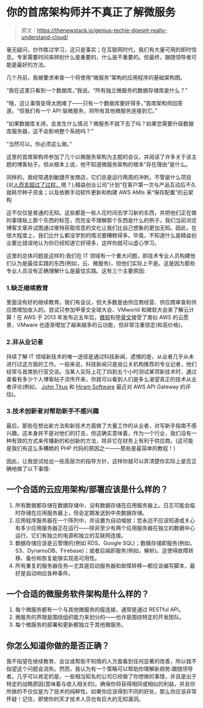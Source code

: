 # 你的首席架构师并不真正了解微服务

> 原文：<https://thenewstack.io/genius-techie-doesnt-really-understand-cloud/>

毫无疑问，炒作胜过学习，这只是事实；在互联网时代，我们有大量可用的即时信息。专家需要时间来辨别什么是重要的，什么是不重要的。但最终，跟随领导者可能是最好的方法。

几个月前，我被要求审查一个将使用“微服务”架构的应用程序的基础架构图。

“我在这里只看到一个数据库，”我说。“所有独立微服务的数据存储库是什么？”

“哦，这让事情变得太困难了——只有一个数据库要好得多，”首席架构师回答道。“但我们有一个 API 层微服务，将所有其他微服务连接到它。”

“如果数据库关闭，会发生什么情况？微服务不就下去了吗？如果您需要升级数据库服务器，这不会影响整个系统吗？”

“当然可以。你必须这么做。”

这里的首席架构师参加了几个以微服务架构为主题的会议，并阅读了许多关于该主题的博客帖子。但从根本上说，他不知道微服务架构的根本“存在理由”是什么。

同样的，我经常遇到敏捷开发商店，它们总是运行两周的冲刺，不管是什么项目(对[人而言超过了过程，](http://agilemanifesto.org/)嗯？);精益创业公司“计划”在客户第一次与产品互动后不久就耗尽种子资金；以及依赖手动软件更新和构建 AWS AMIs 来“保存配置”的云架构

这不仅仅是普通的无知。这些都是一些人花时间去学习新的东西，并把他们正在做的事情贴上那个东西的标签，而完全不理解那个东西是什么的例子。我们当前浏览博客文章并试图通过推特获取信息的文化让我们比自己想象的更加无知。因此，在很大程度上，我们比什么都没学到的情况要糟糕得多。毕竟，不知道什么是精益创业要比错误地认为你已经知道它好得多，这样你就可以虚心学习。

这里的总体问题是这样的:我们在 IT 领域有一个重大问题，即技术专业人员构建他们认为是最佳实践的东西(例如，云、微服务)，但他们实际上不是。这是因为那些专业人员没有正确理解什么是最佳实践。这有三个主要原因:

### 1.缺乏继续教育

里面没有好的继续教育。我们有会议，但大多数是由供应商经营、供应商审查和供应商增加收入的。尝试只参加甲骨文全球大会、VMworld 和微软大会来了解云计算！在 AWS 于 2013 年发布近五年后，[微软](https://gigaom.com/2013/10/07/microsoft-embraces-celebrates-enterprise-roots-in-cloud-push/)和[甲骨文](http://readwrite.com/2013/09/25/oracle-reverses-course-embraces-cloud-to-catch-departing-customers)接受了类似 AWS 的云愿景，VMware 也逐渐增加了越来越多的云功能，但非常注重锁定(和高价格)。

### 2.非从业记者

持续了解 IT 领域新技术的唯一途径是通过科技新闻，遗憾的是，从业者几乎从未进行过这方面的工作。一般来说，科技新闻只是由公关机构推荐的专业记者，他们经常与首席执行官交谈。当某人实际上花了四到五个小时测试某项新技术时，通过查看有多少个人博客帖子流传开来，你就可以看到人们是多么渴望真正的技术从业者评论(例如， [John Titus](https://medium.com/@john.titus/moving-a-simple-api-to-amazon-s-api-gateway-680d025e0921) 和 [Hiram Software](https://blog.hiramsoftware.com/blog/day-one-aws-api-gateway/index.html) 最近对 AWS API Gateway 的评估)。

### 3.技术创新者对帮助新手不感兴趣

最后，那些在想出新方法和新技术方面做了大量工作的从业者，对写新手指南不感兴趣。这本身并不是对他们的打击，但这确实意味着，作为一个行业，我们没有一种有效的方式来传播新的和创新的方法，除非它在财务上有利于供应商。(这可能是我们有这么多糟糕的 PHP 代码的原因之一——那些是最简单的教程！)

因此，让我尝试给出一些高层次的指导方针，这样你就可以弄清楚你实际上是否正确地做了以下事情:

## 一个合适的云应用架构/部署应该是什么样的？

1.  所有数据都存储在数据存储中，没有数据存储在应用服务器上。日志可能会临时存储在应用服务器上，但会定期发送到中央数据存储。
2.  应用程序服务器在一个阵列中，并设置为自动缩放；您永远不应该知道或关心有多少应用服务器正在运行——除非至少有两个应用服务器在独立的数据中心运行，它们有独立的电源和独立的互联网连接。
3.  数据存储应该是云管理的(例如 RDS、Google SQL)；数据存储即服务(例如，S3、DynamoDB、Firebase)；或者后端即服务(例如，解析)。这使得故障转移、备份和恢复能够实现高可用性。
4.  所有重复的服务器任务—尤其是启动服务器和故障转移—都应该编写脚本，最好是自动响应各种事件。

## 一个合适的微服务软件架构是什么样的？

1.  每个微服务都有一个与其他微服务的瘦连接，通常是通过 RESTful API。
2.  微服务的界限是围绕组织能力来划分的——也许是围绕特定的开发团队。
3.  每个微服务的部署和更新都独立于其他微服务。

## 你怎么知道你做的是否正确？

我不指望在继续教育、会议或帮助不知情的人方面看到任何显著的改善，所以我不指望这个问题会消失。然而，我认为有一个策略可以帮助你理解新趋势:跟随领导者。几乎可以肯定的是，一些相当知名的公司已经做了你想做的事情，并且是出于特定的战略原因(意味着与收入相关的)。确保你将获得相同或相似的利益，并且你所做的不仅仅是为了技术的纯粹性。如果你应该得到不同的好处，那么你应该非常怀疑！记住，即使你的天才技术人员也有巨大的无知漏洞。

<svg xmlns:xlink="http://www.w3.org/1999/xlink" viewBox="0 0 68 31" version="1.1"><title>Group</title> <desc>Created with Sketch.</desc></svg>